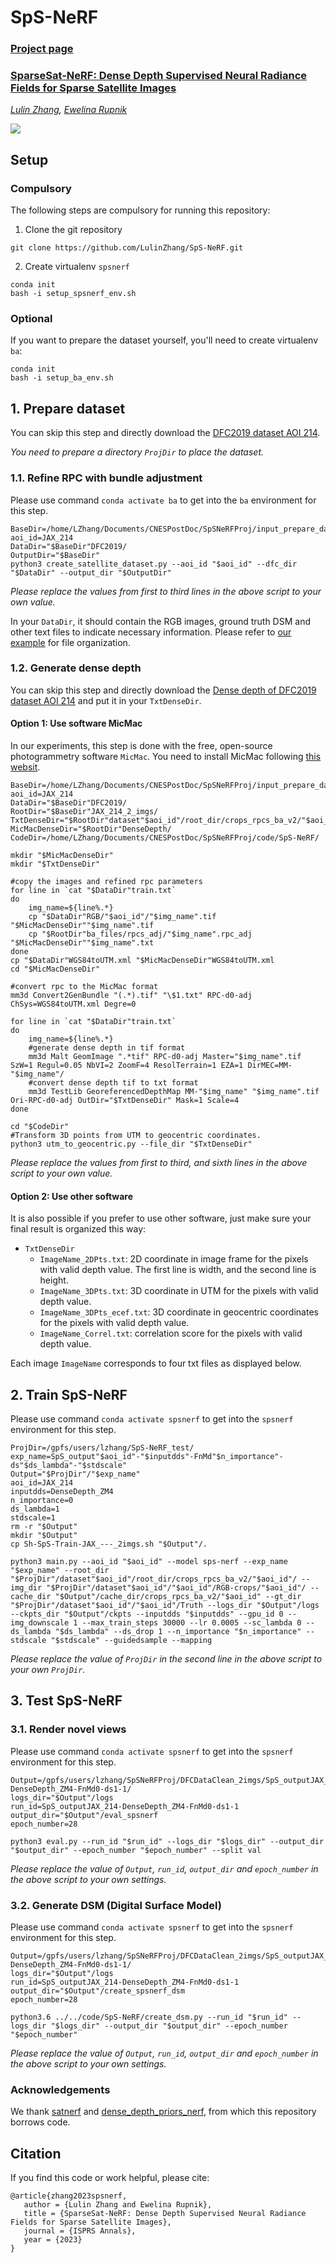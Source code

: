 # SpS-NeRF

### [Project page](https://erupnik.github.io/SparseSatNerf.html)

### [SparseSat-NeRF: Dense Depth Supervised Neural Radiance Fields for Sparse Satellite Images](https://blank)
*[Lulin Zhang](https://scholar.google.com/citations?user=tUebgRIAAAAJ&hl=fr&oi=ao),
[Ewelina Rupnik](https://erupnik.github.io/)*

![](documents/teaser.png)


## Setup
### Compulsory
The following steps are compulsory for running this repository:
1. Clone the git repository 
```
git clone https://github.com/LulinZhang/SpS-NeRF.git
```

2. Create virtualenv `spsnerf`
```
conda init
bash -i setup_spsnerf_env.sh
```

### Optional
If you want to prepare the dataset yourself, you'll need to create virtualenv `ba`:
```
conda init
bash -i setup_ba_env.sh
```

## 1. Prepare dataset
You can skip this step and directly download the [DFC2019 dataset AOI 214](https://drive.google.com/file/d/1LXfkxe_d3WSVgxK5y8q4Si-sUF6Fvv-R/view?usp=sharing).

*You need to prepare a directory `ProjDir` to place the dataset.*

### 1.1. Refine RPC with bundle adjustment
Please use command `conda activate ba` to get into the `ba` environment for this step.
```
BaseDir=/home/LZhang/Documents/CNESPostDoc/SpSNeRFProj/input_prepare_data/
aoi_id=JAX_214
DataDir="$BaseDir"DFC2019/
OutputDir="$BaseDir"
python3 create_satellite_dataset.py --aoi_id "$aoi_id" --dfc_dir "$DataDir" --output_dir "$OutputDir" 
```

*Please replace the values from first to third lines in the above script to your own value.*

In your `DataDir`, it should contain the RGB images, ground truth DSM and other text files to indicate necessary information. Please refer to [our example](https://drive.google.com/file/d/1kVuEKONJamt1R9caxY-zJFVQXgbiQDsM/view?usp=sharing) for file organization.

### 1.2. Generate dense depth
You can skip this step and directly download the [Dense depth of DFC2019 dataset AOI 214](https://drive.google.com/file/d/1L7PmSCaNvQGtk6mNyfufp3z8hbzSNiQM/view?usp=sharing) and put it in your `TxtDenseDir`.

#### Option 1: Use software MicMac
In our experiments, this step is done with the free, open-source photogrammetry software `MicMac`. You need to install MicMac following [this websit](https://github.com/micmacIGN/micmac).
```
BaseDir=/home/LZhang/Documents/CNESPostDoc/SpSNeRFProj/input_prepare_data/
aoi_id=JAX_214
DataDir="$BaseDir"DFC2019/
RootDir="$BaseDir"JAX_214_2_imgs/
TxtDenseDir="$RootDir"dataset"$aoi_id"/root_dir/crops_rpcs_ba_v2/"$aoi_id"/DenseDepth_ZM4/
MicMacDenseDir="$RootDir"DenseDepth/
CodeDir=/home/LZhang/Documents/CNESPostDoc/SpSNeRFProj/code/SpS-NeRF/

mkdir "$MicMacDenseDir"
mkdir "$TxtDenseDir"

#copy the images and refined rpc parameters
for line in `cat "$DataDir"train.txt`
do
	img_name=${line%.*}
	cp "$DataDir"RGB/"$aoi_id"/"$img_name".tif "$MicMacDenseDir""$img_name".tif
	cp "$RootDir"ba_files/rpcs_adj/"$img_name".rpc_adj "$MicMacDenseDir""$img_name".txt
done
cp "$DataDir"WGS84toUTM.xml "$MicMacDenseDir"WGS84toUTM.xml
cd "$MicMacDenseDir"

#convert rpc to the MicMac format
mm3d Convert2GenBundle "(.*).tif" "\$1.txt" RPC-d0-adj ChSys=WGS84toUTM.xml Degre=0

for line in `cat "$DataDir"train.txt`
do
	img_name=${line%.*}
	#generate dense depth in tif format
	mm3d Malt GeomImage ".*tif" RPC-d0-adj Master="$img_name".tif SzW=1 Regul=0.05 NbVI=2 ZoomF=4 ResolTerrain=1 EZA=1 DirMEC=MM-"$img_name"/
	#convert dense depth tif to txt format
	mm3d TestLib GeoreferencedDepthMap MM-"$img_name" "$img_name".tif Ori-RPC-d0-adj OutDir="$TxtDenseDir" Mask=1 Scale=4
done

cd "$CodeDir"
#Transform 3D points from UTM to geocentric coordinates.
python3 utm_to_geocentric.py --file_dir "$TxtDenseDir"
```

*Please replace the values from first to third, and sixth lines in the above script to your own value.*

#### Option 2: Use other software
It is also possible if you prefer to use other software, just make sure your final result is organized this way:
- `TxtDenseDir`
  - `ImageName_2DPts.txt`: 2D coordinate in image frame for the pixels with valid depth value. The first line is width, and the second line is height.
  - `ImageName_3DPts.txt`: 3D coordinate in UTM for the pixels with valid depth value.
  - `ImageName_3DPts_ecef.txt`: 3D coordinate in geocentric coordinates for the pixels with valid depth value.
  - `ImageName_Correl.txt`: correlation score for the pixels with valid depth value.

Each image `ImageName` corresponds to four txt files as displayed below.

## 2. Train SpS-NeRF
Please use command `conda activate spsnerf` to get into the `spsnerf` environment for this step.
```
ProjDir=/gpfs/users/lzhang/SpS-NeRF_test/
exp_name=SpS_output"$aoi_id"-"$inputdds"-FnMd"$n_importance"-ds"$ds_lambda"-"$stdscale"
Output="$ProjDir"/"$exp_name"
aoi_id=JAX_214
inputdds=DenseDepth_ZM4
n_importance=0
ds_lambda=1
stdscale=1
rm -r "$Output"
mkdir "$Output"
cp Sh-SpS-Train-JAX_---_2imgs.sh "$Output"/.    

python3 main.py --aoi_id "$aoi_id" --model sps-nerf --exp_name "$exp_name" --root_dir "$ProjDir"/dataset"$aoi_id"/root_dir/crops_rpcs_ba_v2/"$aoi_id"/ --img_dir "$ProjDir"/dataset"$aoi_id"/"$aoi_id"/RGB-crops/"$aoi_id"/ --cache_dir "$Output"/cache_dir/crops_rpcs_ba_v2/"$aoi_id" --gt_dir "$ProjDir"/dataset"$aoi_id"/"$aoi_id"/Truth --logs_dir "$Output"/logs --ckpts_dir "$Output"/ckpts --inputdds "$inputdds" --gpu_id 0 --img_downscale 1 --max_train_steps 30000 --lr 0.0005 --sc_lambda 0 --ds_lambda "$ds_lambda" --ds_drop 1 --n_importance "$n_importance" --stdscale "$stdscale" --guidedsample --mapping    
```

*Please replace the value of `ProjDir` in the second line in the above script to your own `ProjDir`.*

## 3. Test SpS-NeRF
### 3.1. Render novel views
Please use command `conda activate spsnerf` to get into the `spsnerf` environment for this step.
```
Output=/gpfs/users/lzhang/SpSNeRFProj/DFCDataClean_2imgs/SpS_outputJAX_214-DenseDepth_ZM4-FnMd0-ds1-1/
logs_dir="$Output"/logs
run_id=SpS_outputJAX_214-DenseDepth_ZM4-FnMd0-ds1-1
output_dir="$Output"/eval_spsnerf
epoch_number=28

python3 eval.py --run_id "$run_id" --logs_dir "$logs_dir" --output_dir "$output_dir" --epoch_number "$epoch_number" --split val
```

*Please replace the value of `Output`, `run_id`, `output_dir` and `epoch_number` in the above script to your own settings.*

### 3.2. Generate DSM (Digital Surface Model)
Please use command `conda activate spsnerf` to get into the `spsnerf` environment for this step.
```
Output=/gpfs/users/lzhang/SpSNeRFProj/DFCDataClean_2imgs/SpS_outputJAX_214-DenseDepth_ZM4-FnMd0-ds1-1/
logs_dir="$Output"/logs
run_id=SpS_outputJAX_214-DenseDepth_ZM4-FnMd0-ds1-1
output_dir="$Output"/create_spsnerf_dsm
epoch_number=28

python3.6 ../../code/SpS-NeRF/create_dsm.py --run_id "$run_id" --logs_dir "$logs_dir" --output_dir "$output_dir" --epoch_number "$epoch_number"
```

*Please replace the value of `Output`, `run_id`, `output_dir` and `epoch_number` in the above script to your own settings.*


### Acknowledgements
We thank [satnerf](https://github.com/centreborelli/satnerf) and [dense_depth_priors_nerf](https://github.com/barbararoessle/dense_depth_priors_nerf), from which this repository borrows code. 

## Citation
If you find this code or work helpful, please cite:
```
@article{zhang2023spsnerf,
   author = {Lulin Zhang and Ewelina Rupnik},
   title = {SparseSat-NeRF: Dense Depth Supervised Neural Radiance Fields for Sparse Satellite Images},
   journal = {ISPRS Annals},
   year = {2023}
}
```
